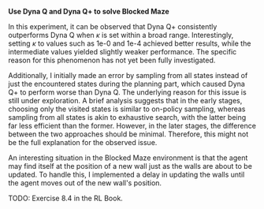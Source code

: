 **Use Dyna Q and Dyna Q+ to solve Blocked Maze**

In this experiment, it can be observed that Dyna Q+ consistently outperforms Dyna Q when $\kappa$ is set within a broad range. Interestingly, setting $\kappa$ to values such as 1e-0 and 1e-4 achieved better results, while the intermediate values yielded slightly weaker performance. The specific reason for this phenomenon has not yet been fully investigated.

Additionally, I initially made an error by sampling from all states instead of just the encountered states during the planning part, which caused Dyna Q+ to perform worse than Dyna Q. The underlying reason for this issue is still under exploration. A brief analysis suggests that in the early stages, choosing only the visited states is similar to on-policy sampling, whereas sampling from all states is akin to exhaustive search, with the latter being far less efficient than the former. However, in the later stages, the difference between the two approaches should be minimal. Therefore, this might not be the full explanation for the observed issue.

An interesting situation in the Blocked Maze environment is that the agent may find itself at the position of a new wall just as the walls are about to be updated. To handle this, I implemented a delay in updating the walls until the agent moves out of the new wall's position.

TODO: Exercise 8.4 in the RL Book.